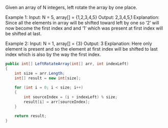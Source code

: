 Given an array of N integers, left rotate the array by one place.

Example 1:
Input: N = 5, array[] = {1,2,3,4,5}
Output: 2,3,4,5,1
Explanation: 
Since all the elements in array will be shifted 
toward left by one so ‘2’ will now become the 
first index and and ‘1’ which was present at 
first index will be shifted at last.


Example 2:
Input: N = 1, array[] = {3}
Output: 3
Explanation: Here only element is present and so 
the element at first index will be shifted to 
last index which is also by the way the first index.

```cs
public int[] LeftRotateArray(int[] arr, int indexLeft)
{
    int size = arr.Length;
    int[] result = new int[size];
    
    for (int i = 0; i < size; i++)
	{
		int sourceIndex = (i + indexLeft) % size;
		result[i] = arr[sourceIndex];
	}

	return result;
}
```